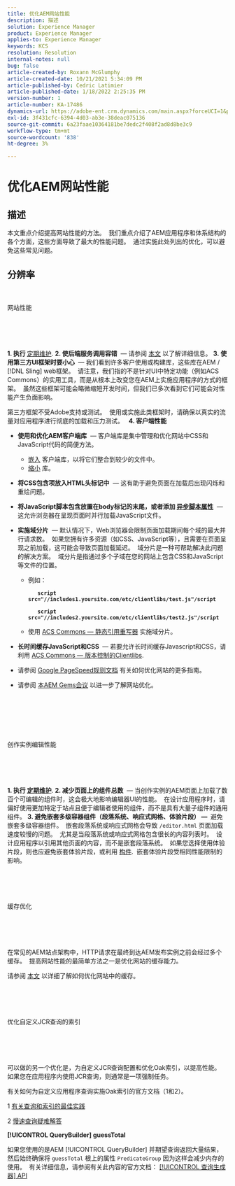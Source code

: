 ```yaml
---
title: 优化AEM网站性能
description: 描述
solution: Experience Manager
product: Experience Manager
applies-to: Experience Manager
keywords: KCS
resolution: Resolution
internal-notes: null
bug: false
article-created-by: Roxann McGlumphy
article-created-date: 10/21/2021 5:34:09 PM
article-published-by: Cedric Latimier
article-published-date: 1/18/2022 2:25:35 PM
version-number: 1
article-number: KA-17486
dynamics-url: https://adobe-ent.crm.dynamics.com/main.aspx?forceUCI=1&pagetype=entityrecord&etn=knowledgearticle&id=a788e014-9532-ec11-b6e5-000d3a5ba97a
exl-id: 3f431cfc-6394-4d03-ab3e-38deac075136
source-git-commit: 6a23faae10364181be7dedc2f408f2ad8d8be3c9
workflow-type: tm+mt
source-wordcount: '838'
ht-degree: 3%

---
```


# 优化AEM网站性能

## 描述


本文重点介绍提高网站性能的方法。  我们重点介绍了AEM应用程序和体系结构的各个方面，这些方面导致了最大的性能问题。  通过实施此处列出的优化，可以避免这些常见问题。


## 分辨率

<br><br>网站性能<br><br><br><br> <br><br>
<b>1. 执行 </b>[定期维护](https://helpx.adobe.com/experience-manager/kb/AEM6-Maintenance-Guide.html).
<b>2. 使后端服务调用容错</b>  — 请参阅 [本文](https://helpx.adobe.com/experience-manager/kb/backend-web-service-call-blocking-threads-AEM.html) 以了解详细信息。
<b>3. 使用第三方UI框架时要小心</b>  — 我们看到许多客户使用或构建库，这些库在AEM / [!DNL Sling] web框架。  请注意，我们指的不是针对UI中特定功能（例如ACS Commons）的实用工具，而是从根本上改变您在AEM上实施应用程序的方式的框架。  虽然这些框架可能会略微缩短开发时间，但我们已多次看到它们可能会对性能产生负面影响。

第三方框架不受Adobe支持或测试。  使用或实施此类框架时，请确保以真实的流量对应用程序进行彻底的加载和压力测试。  
<b>4. 客户端性能</b>

- <b>使用和优化AEM客户端库</b>  — 客户端库是集中管理和优化网站中CSS和JavaScript代码的简便方法。

   - [嵌入](https://helpx.adobe.com/cn/experience-manager/6-3/sites/developing/using/clientlibs.html) 客户端库，以将它们整合到较少的文件中。
   - [缩小](https://helpx.adobe.com/experience-manager/6-3/sites/developing/using/clientlibs.html) 库。
- <b>将CSS包含项放入HTML头标记中</b>  — 这有助于避免页面在加载后出现闪烁和重绘问题。
- <b>将JavaScript脚本包含放置在body标记的末尾，或者添加 [异步脚本属性](https://github.com/nateyolles/aem-clientlib-async)</b>  — 这允许浏览器在呈现页面时并行加载JavaScript文件。
- <b>实施域分片</b>  — 默认情况下，Web浏览器会限制页面加载期间每个域的最大并行请求数。  如果您拥有许多资源（如CSS、JavaScript等），且需要在页面呈现之前加载，这可能会导致页面加载延迟。  域分片是一种可帮助解决此问题的解决方案。  域分片是指通过多个子域在您的网站上包含CSS和JavaScript等文件的位置。

   - 例如：

      <b>

      ```
         script src="//includes1.yoursite.com/etc/clientlibs/test.js"/script
      
         script src="//includes2.yoursite.com/etc/clientlibs/test2.js"/script
      ```


      </b>
   - 使用 [ACS Commons — 静态引用重写器](https://adobe-consulting-services.github.io/acs-aem-commons/features/utils-and-apis/static-reference-rewriter/index.html) 实施域分片。
- <b>长时间缓存JavaScript和CSS </b> — 若要允许长时间缓存Javascript和CSS，请利用 [ACS Commons — 版本控制的Clientlibs](https://adobe-consulting-services.github.io/acs-aem-commons/features/versioned-clientlibs/index.html).
- 请参阅 [Google PageSpeed规则文档](https://developers.google.com/speed/docs/insights/rules) 有关如何优化网站的更多指南。
- 请参阅 [本AEM Gems会议](https://docs.adobe.com/ddc/en/gems/aem-web-performance.html) 以进一步了解网站优化。

<br><br><br><br> <br><br>创作实例编辑性能<br><br><br><br> <br><br>
<b>1. 执行 [定期维护](https://helpx.adobe.com/experience-manager/kb/AEM6-Maintenance-Guide.html)</b>.
<b>2. 减少页面上的组件总数</b>  — 当创作实例的AEM页面上加载了数百个可编辑的组件时，这会极大地影响编辑器UI的性能。  在设计应用程序时，请偏好使用更加特定于站点且便于编辑者使用的组件，而不是具有大量子组件的通用组件。
<b>3. 避免嵌套多级容器组件（段落系统、响应式网格、体验片段） — </b> 避免嵌套多级容器组件。  嵌套段落系统或响应式网格会导致 `/editor.html` 页面加载速度较慢的问题。  尤其是当段落系统或响应式网格包含很长的内容列表时。  设计应用程序以引用其他页面的内容，而不是嵌套段落系统。  如果您选择使用体验片段，则也应避免嵌套体验片段，或利用 [构件](https://helpx.adobe.com/experience-manager/kt/sites/using/building-blocks-experience-fragment-feature-video-use.html).  嵌套体验片段受相同性能限制的影响。
<br><br><br><br> <br><br>缓存优化<br><br><br><br> <br><br>
在常见的AEM站点架构中，HTTP请求在最终到达AEM发布实例之前会经过多个缓存。  提高网站性能的最简单方法之一是优化网站的缓存能力。

请参阅 [本文](https://helpx.adobe.com/experience-manager/kb/optimizing-aem-site-caches.html) 以详细了解如何优化网站中的缓存。
<br><br><br><br> <br><br>优化自定义JCR查询的索引<br><br><br><br> <br><br>
可以做的另一个优化是，为自定义JCR查询配置和优化Oak索引，以提高性能。  如果您在应用程序内使用JCR查询，则通常是一项强制任务。

有关如何为自定义应用程序查询实施Oak索引的官方文档（1和2）。

1 [有关查询和索引的最佳实践](https://experienceleague.adobe.com/docs/experience-manager-65/deploying/practices/best-practices-for-queries-and-indexing.html?lang=zh-Hans)

2 [慢速查询疑难解答](https://experienceleague.adobe.com/docs/experience-manager-65/developing/bestpractices/troubleshooting-slow-queries.html?lang=en)



<b>[!UICONTROL QueryBuilder] guessTotal</b>

如果您使用的是AEM [!UICONTROL QueryBuilder] 并期望查询返回大量结果，然后始终确保将 `guessTotal` 根上的属性 `PredicateGroup` 因为这样会减少内存的使用。  有关详细信息，请参阅有关此内容的官方文档： [[!UICONTROL 查询生成器] API](https://experienceleague.adobe.com/docs/experience-manager-65/developing/platform/query-builder/querybuilder-api.html?lang=en#using-p-guesstotal-to-return-the-results)
